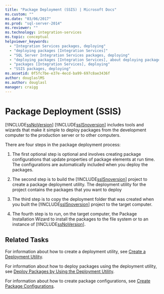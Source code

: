 ```yaml
---
title: "Package Deployment (SSIS) | Microsoft Docs"
ms.custom: ""
ms.date: "03/06/2017"
ms.prod: "sql-server-2014"
ms.reviewer: ""
ms.technology: integration-services
ms.topic: conceptual
helpviewer_keywords: 
  - "Integration Services packages, deploying"
  - "deploying packages [Integration Services]"
  - "SQL Server Integration Services packages, deploying"
  - "deploying packages [Integration Services], about deploying packages"
  - "packages [Integration Services], deploying"
  - "SSIS packages, deploying"
ms.assetid: 0f5fc7be-e37e-4ecd-ba99-697c8ae3436f
author: douglaslMS
ms.author: douglasl
manager: craigg
---
```

# Package Deployment (SSIS)
  [!INCLUDE[ssNoVersion](../../includes/ssnoversion-md.md)] [!INCLUDE[ssISnoversion](../../includes/ssisnoversion-md.md)] includes tools and wizards that make it simple to deploy packages from the development computer to the production server or to other computers.  
  
 There are four steps in the package deployment process:  
  
1.  The first optional step is optional and involves creating package configurations that update properties of package elements at run time. The configurations are automatically included when you deploy the packages.  
  
2.  The second step is to build the [!INCLUDE[ssISnoversion](../../includes/ssisnoversion-md.md)] project to create a package deployment utility. The deployment utility for the project contains the packages that you want to deploy  
  
3.  The third step is to copy the deployment folder that was created when you built the [!INCLUDE[ssISnoversion](../../includes/ssisnoversion-md.md)] project to the target computer.  
  
4.  The fourth step is to run, on the target computer, the Package Installation Wizard to install the packages to the file system or to an instance of [!INCLUDE[ssNoVersion](../../includes/ssnoversion-md.md)].  
  
## Related Tasks  
 For information about how to create a deployment utility, see [Create a Deployment Utility](../create-a-deployment-utility.md).  
  
 For information about how to deploy packages using the deployment utility, see [Deploy Packages by Using the Deployment Utility](../deploy-packages-by-using-the-deployment-utility.md).  
  
 For information about how to create package configurations, see [Create Package Configurations](../create-package-configurations.md).  
  
  
